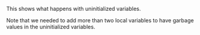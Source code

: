 This shows what happens with uninitialized variables.

Note that we needed to add more than two local variables to have garbage values
in the uninitialized variables.
